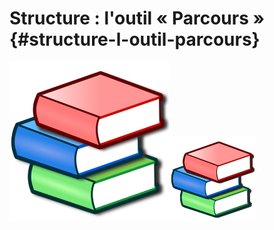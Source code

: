 # Structure : l&#039;outil « Parcours » {#structure-l-outil-parcours}

![](../assets/image298.svg)![](../assets/image298.png)